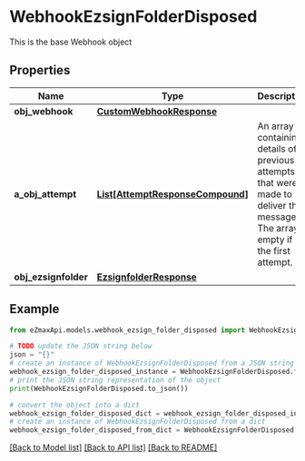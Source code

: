 # WebhookEzsignFolderDisposed

This is the base Webhook object

## Properties

Name | Type | Description | Notes
------------ | ------------- | ------------- | -------------
**obj_webhook** | [**CustomWebhookResponse**](CustomWebhookResponse.md) |  | 
**a_obj_attempt** | [**List[AttemptResponseCompound]**](AttemptResponseCompound.md) | An array containing details of previous attempts that were made to deliver the message. The array is empty if it&#39;s the first attempt. | 
**obj_ezsignfolder** | [**EzsignfolderResponse**](EzsignfolderResponse.md) |  | 

## Example

```python
from eZmaxApi.models.webhook_ezsign_folder_disposed import WebhookEzsignFolderDisposed

# TODO update the JSON string below
json = "{}"
# create an instance of WebhookEzsignFolderDisposed from a JSON string
webhook_ezsign_folder_disposed_instance = WebhookEzsignFolderDisposed.from_json(json)
# print the JSON string representation of the object
print(WebhookEzsignFolderDisposed.to_json())

# convert the object into a dict
webhook_ezsign_folder_disposed_dict = webhook_ezsign_folder_disposed_instance.to_dict()
# create an instance of WebhookEzsignFolderDisposed from a dict
webhook_ezsign_folder_disposed_from_dict = WebhookEzsignFolderDisposed.from_dict(webhook_ezsign_folder_disposed_dict)
```
[[Back to Model list]](../README.md#documentation-for-models) [[Back to API list]](../README.md#documentation-for-api-endpoints) [[Back to README]](../README.md)


